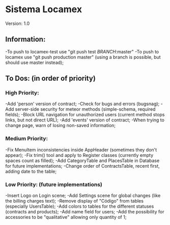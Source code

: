 # Sistema Locamex

Version: 1.0

## Information:

-To push to locamex-test use "git push test _BRANCH_:master"
-To push to locamex use "git push production master" (using a branch is possible, but should use master instead);

## To Dos: (in order of priority)

### High Priority:

-Add 'person' version of contract;
-Check for bugs and errors (bugsnag);
-Add server-side security for meteor methods (simple-schema, required fields);
-Block URL navigation for unauthorized users (current method stops links, but not direct URL);
-Add 'events' version of contract;
-When trying to change page, warn of losing non-saved information;

### Medium Priority:

-Fix MenuItem inconsistencies inside AppHeader (sometimes they don't appear);
-Fix trim() tool and apply to Register classes (currently empty spaces count as filled);
-Add CategoryTable and PlacesTable in Database for future implementations;
-Change order of ContractsTable, recent first, adding date to the table;

### Low Priority: (future implementations)

-Insert Logo on Login scene;
-Add Settings scene for global changes (like the billing charges text);
-Remove display of "Código" from tables (especially UsersTable);
-Add colors to tables for the different statuses (contracts and products);
-Add name field for users;
-Add the possibility for accessories to be "qualitative" allowing only quantity of 1;





